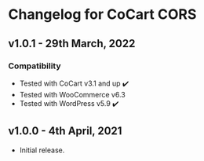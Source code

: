 # Changelog for CoCart CORS

## v1.0.1 - 29th March, 2022

### Compatibility

* Tested with CoCart v3.1 and up ✔️
* Tested with WooCommerce v6.3
* Tested with WordPress v5.9 ✔️

## v1.0.0 - 4th April, 2021

* Initial release.
